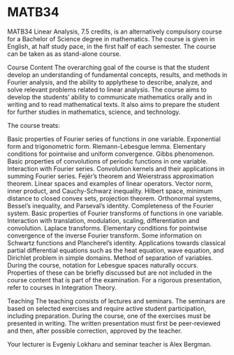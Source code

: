 # MATB34
MATB34 Linear Analysis, 7.5 credits, is an alternatively compulsory course for a Bachelor of Science degree in mathematics. The course is given in English, at half study pace, in the first half of each semester. The course can be taken as as stand-alone course.

Course Content
The overarching goal of the course is that the student develop an understanding of fundamental concepts, results, and methods in Fourier analysis, and the ability to applythese to describe, analyze, and solve relevant problems related to linear analysis. The course aims to develop the students’ ability to communicate mathematics orally and in writing and to read mathematical texts. It also aims to prepare the student for further studies in mathematics, science, and technology.

The course treats:

Basic properties of Fourier series of functions in one variable. Exponential form and trigonometric form. Riemann-Lebesgue lemma. Elementary conditions for pointwise and uniform convergence. Gibbs phenomenon.
Basic properties of convolutions of periodic functions in one variable. Interaction with Fourier series. Convolution kernels and their applications in summing Fourier series. Fejér’s theorem and Weierstrass approximation theorem.
Linear spaces and examples of linear operators. Vector norm, inner product, and Cauchy-Schwarz inequality. Hilbert space, minimum distance to closed convex sets, projection theorem. Orthonormal systems, Bessel’s inequality, and Parseval’s identity. Completeness of the Fourier system.
Basic properties of Fourier transforms of functions in one variable. Interaction with translation, modulation, scaling, differentiation and convolution. Laplace transforms. Elementary conditions for pointwise convergence of the inverse Fourier transform. Some information on Schwartz functions and Plancherel’s identity.
Applications towards classical partial differential equations such as the heat equation, wave equation, and Dirichlet problem in simple domains. Method of separation of variables.
During the course, notation for Lebesgue spaces naturally occurs. Properties of these can be briefly discussed but are not included in the course content that is part of the examination. For a rigorous presentation, refer to courses in Integration Theory.

Teaching
The teaching consists of lectures and seminars. The seminars are based on selected exercises and require active student participation, including preparation. During the course, one of the exercises must be presented in writing. The written presentation  must first be peer-reviewed and then, after possible correction, approved by the teacher.

Your lecturer is Evgeniy Lokharu and seminar teacher is Alex Bergman.
